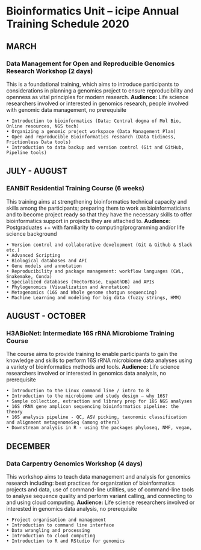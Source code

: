 # Bioinformatics Unit – icipe Annual Training Schedule 2020
## MARCH
### Data Management for Open and Reproducible Genomics Research Workshop (2 days)
This is a foundational training, which aims to introduce participants to considerations in planning a genomics project to ensure reproducibility and openness as vital principles for modern research.
**Audience:** Life science researchers involved or interested in genomics research, people involved with genomic data management, no prerequisite 
>
    • Introduction to bioinformatics (Data; Central dogma of Mol Bio, Online resources, NGS tech)
    • Organizing a genomic project workspace (Data Management Plan)
    • Open and reproducible Bioinformatics research (Data tidiness, Frictionless Data tools)
    • Introduction to data backup and version control (Git and GitHub, Pipeline tools)
## JULY - AUGUST
### EANBiT Residential Training Course (6 weeks)
This training aims at strengthening bioinformatics technical capacity and skills among the participants; preparing them to work as bioinformaticians and to become project ready so that they have the necessary skills to offer bioinformatics support in projects they are attached to.
**Audience:** Postgraduates ++ with familiarity to computing/programming and/or life science background
>
    • Version control and collaborative development (Git & Github & Slack etc.)
    • Advanced Scripting
    • Biological databases and API
    • Gene models and annotation
    • Reproducibility and package management: workflow languages (CWL, Snakemake, Conda)
    • Specialized databases (VectorBase, EupathDB) and APIs
    • Phylogenomics (Visualization and Annotation)
    • Metagenomics (16S and Whole genome shotgun sequencing) 
    • Machine Learning and modeling for big data (fuzzy strings, HMM)
## AUGUST - OCTOBER
### H3ABioNet: Intermediate 16S rRNA Microbiome Training Course
The course aims to provide training to enable participants to gain the knowledge and skills to perform 16S rRNA microbiome data analyses using a variety of bioinformatics methods and tools.
**Audience:** Life science researchers involved or interested in genomics data analysis, no prerequisite 
>
    • Introduction to the Linux command line / intro to R
    • Introduction to the microbiome and study design – why 16S?
    • Sample collection, extraction and library prep for 16S NGS analyses
    • 16S rRNA gene amplicon sequencing bioinformatics pipeline: the theory
    • 16S analysis pipeline - QC, ASV picking, taxonomic classification and alignment metagenomeSeq (among others)
    • Downstream analysis in R - using the packages phyloseq, NMF, vegan,
## DECEMBER
### Data Carpentry Genomics Workshop (4 days)
This workshop aims to teach data management and analysis for genomics research including: best practices for organization of bioinformatics projects and data, use of command-line utilities, use of command-line tools to analyse sequence quality and perform variant calling, and connecting to and using cloud computing.
**Audience:** Life science researchers involved or interested in genomics data analysis, no prerequisite 
>
    • Project organisation and management
    • Introduction to command line interface
    • Data wrangling and processing
    • Introduction to cloud computing
    • Introduction to R and RStudio for genomics
